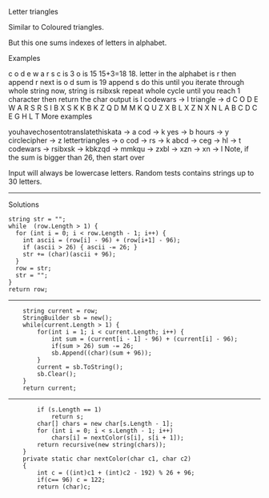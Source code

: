 Letter triangles

Similar to Coloured triangles.

But this one sums indexes of letters in alphabet.

Examples

c o d e w a r s
c is 3
o is 15
15+3=18
18. letter in the alphabet is r
then append r
next is o d
sum is 19
append s
do this until you iterate through whole string
now, string is rsibxsk
repeat whole cycle until you reach 1 character
then return the char
output is l
codewars -> l
triangle -> d
C O D E W A R S
 R S I B X S K
  K B K Z Q D
   M M K Q U
    Z X B L
     X Z N
      X N
       L
A B C D
 C E G
  H L
   T
More examples

youhavechosentotranslatethiskata -> a
cod -> k
yes -> b
hours -> y
circlecipher -> z
lettertriangles -> o
cod -> rs -> k
abcd -> ceg -> hl -> t
codewars -> rsibxsk -> kbkzqd -> mmkqu -> zxbl -> xzn -> xn -> l
Note, if the sum is bigger than 26, then start over

Input will always be lowercase letters. Random tests contains strings up to 30 letters.

-------------------------------------------------------
Solutions

    string str = "";
    while  (row.Length > 1) {
      for (int i = 0; i < row.Length - 1; i++) {
        int ascii = (row[i] - 96) + (row[i+1] - 96);
        if (ascii > 26) { ascii -= 26; }
        str += (char)(ascii + 96);
      }
      row = str;
      str = "";
    }
    return row;

------------

        string current = row;
        StringBuilder sb = new();
        while(current.Length > 1) {
            for(int i = 1; i < current.Length; i++) {
                int sum = (current[i - 1] - 96) + (current[i] - 96);
                if(sum > 26) sum -= 26;
                sb.Append((char)(sum + 96));
            }
            current = sb.ToString();
            sb.Clear();
        }
        return current;

--------------
            if (s.Length == 1)
                return s;
            char[] chars = new char[s.Length - 1];
            for (int i = 0; i < s.Length - 1; i++)
                chars[i] = nextColor(s[i], s[i + 1]);
            return recursive(new string(chars));
        }
        private static char nextColor(char c1, char c2)
        {
            int c = ((int)c1 + (int)c2 - 192) % 26 + 96;
            if(c== 96) c = 122;
            return (char)c;



